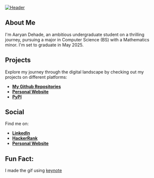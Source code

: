 [![Header](https://github.com/dehadeaaryan/dehadeaaryan/blob/main/profile.gif)](https://www.aaryandehade.me/)

## About Me
I'm Aaryan Dehade, an ambitious undergraduate student on a thrilling journey, pursuing a major in Computer Science (BS) with a Mathematics minor. I'm set to graduate in May 2025.

## Projects
Explore my journey through the digital landscape by checking out my projects on different platforms:
- **[My Github Repositories](https://github.com/dehadeaaryan?tab=repositories)**
- **[Personal Website](https://www.aaryandehade.me/new#projects)**
- **[PyPI](https://pypi.org/user/dehadeaaryan/)**

## Social
Find me on:
- **[LinkedIn](https://www.linkedin.com/in/aaryandehade/)**
- **[HackerRank](https://www.hackerrank.com/profile/dehadeaaryan)**
- **[Personal Website](https://blog.aaryandehade.me/)**

## Fun Fact: 
I made the gif using [keynote](https://www.apple.com/keynote/) 
